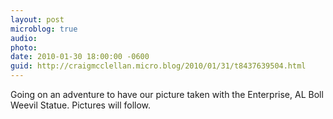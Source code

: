 ```yaml
---
layout: post
microblog: true
audio: 
photo: 
date: 2010-01-30 18:00:00 -0600
guid: http://craigmcclellan.micro.blog/2010/01/31/t8437639504.html
---
```

Going on an adventure to have our picture taken with the Enterprise, AL Boll Weevil Statue. Pictures will follow.
